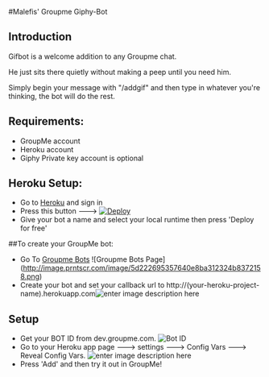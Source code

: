 #Malefis' Groupme Giphy-Bot

## Introduction

Gifbot is a welcome addition to any Groupme chat.

He just sits there quietly without making a peep until you need him.

Simply begin your message with "/addgif" and then type in whatever you're thinking, the bot will do the rest.

## Requirements:

  * GroupMe account
  * Heroku account
  * Giphy Private key account is optional

## Heroku Setup:

 - Go to [Heroku](http://heroku.com) and sign in
 - Press this button ---> [![Deploy](https://www.herokucdn.com/deploy/button.svg)](https://heroku.com/deploy)
 - Give your bot a name and select your local runtime then press 'Deploy for free'

##To create your GroupMe bot:
 - Go To [Groupme Bots](http://dev.groupme.com/bots)
   ![Groupme Bots Page]
 (http://image.prntscr.com/image/5d222695357640e8ba312324b8372158.png)
 - Create your bot and set your callback url to http://(your-heroku-project-name).herokuapp.com![enter image description here](http://image.prntscr.com/image/452c0ef618bb4dcfa292bef5785e146e.png)
 

## Setup

 - Get your BOT ID from dev.groupme.com.
![Bot ID](http://image.prntscr.com/image/22610ca5b4d244d7b474aec8f3385b4c.png)
 - Go to your Heroku app page ---> settings ---> Config Vars ---> Reveal Config Vars.
![enter image description here](http://image.prntscr.com/image/af7856e326ee435daa1dac8babf3eb22.png)
- Press 'Add' and then try it out in GroupMe!

